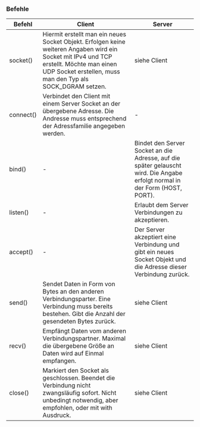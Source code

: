 ### Befehle

| Befehl    | Client | Server |
| --------- | ------ | ------ |
| socket()  | Hiermit erstellt man ein neues Socket Objekt. Erfolgen keine weiteren Angaben wird ein Socket mit IPv4 und TCP erstellt. Möchte man einen UDP Socket erstellen, muss man den Typ als SOCK_DGRAM setzen. | siehe Client |
| connect() | Verbindet den Client mit einem Server Socket an der übergebene Adresse. Die Andresse muss entsprechend der Adressfamilie angegeben werden. | - |
| bind()    | - | Bindet den Server Socket an die Adresse, auf die später gelauscht wird. Die Angabe erfolgt normal in der Form (HOST, PORT). |
| listen()  | - | Erlaubt dem Server Verbindungen zu akzeptieren. |
| accept()  | - | Der Server akzeptiert eine Verbindung und gibt ein neues Socket Objekt und die Adresse dieser Verbindung zurück. |
| send()    | Sendet Daten in Form von Bytes an den anderen Verbindungsparter. Eine Verbindung muss bereits bestehen. Gibt die Anzahl der gesendeten Bytes zurück. | siehe Client |
| recv()    | Empfängt Daten vom anderen Verbindungspartner. Maximal die übergebene Größe an Daten wird auf Einmal empfangen. | siehe Client |
| close()   | Markiert den Socket als geschlossen. Beendet die Verbindung nicht zwangsläufig sofort. Nicht unbedingt notwendig, aber empfohlen, oder mit with Ausdruck. | siehe Client |
